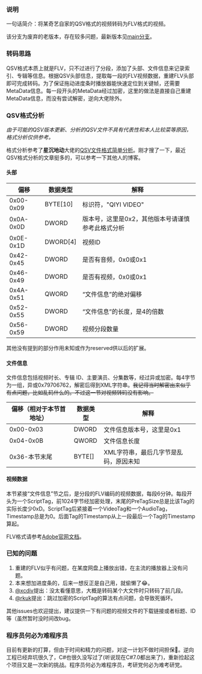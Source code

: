 ### 说明

一句话简介：将某奇艺自家的QSV格式的视频转码为FLV格式的视频。

该分支为废弃的老版本，存在较多问题，最新版本见[main分支](https://github.com/btnkij/qsv2flv/tree/main)。



### 转码思路 ###

QSV格式本质上就是FLV，只不过进行了分段，添加了头部、文件信息来记录索引、专辑等信息。根据QSV头部信息，提取每一段的FLV视频数据，重建FLV头部即可完成转码。为了保证拖动进度条时播放器能快速定位到关键帧，还需要MetaData信息。每一段开头的MetaData经过加密，这里的做法是直接自己重建MetaData信息，而没有尝试解密，逆向大佬除外。



### QSV格式分析

_由于可能的QSV版本更新、分析的QSV文件不具有代表性和本人比较菜等原因，格式分析仅供参考。_

格式分析参考了**星沉地动**大佬的[QSV文件格式简单分析](https://blog.csdn.net/qq446252221/article/details/7362348)。刚才搜了一下，最近QSV格式分析的文章挺多的，可以参考一下其他人的博客。

#### 头部

| 偏移      | 数据类型 | 解释                                              |
| --------- | -------- | ------------------------------------------------- |
| 0x00-0x09 | BYTE[10] | 标识符，"QIYI VIDEO"                              |
| 0x0A-0x0D | DWORD    | 版本号，这里是0x2，其他版本号请谨慎参考此格式分析 |
| 0x0E-0x1D | DWORD[4] | 视频ID                                            |
| 0x42-0x45 | DWORD    | 是否有音频，0x0或0x1                              |
| 0x46-0x49 | DWORD    | 是否有视频，0x0或0x1                              |
| 0x4A-0x51 | QWORD    | “文件信息”的绝对偏移                              |
| 0x52-0x55 | DWORD    | “文件信息”的长度，是4的倍数                       |
| 0x56-0x59 | DWORD    | 视频分段数量                                      |

其他没有提到的部分作用未知或作为reserved供以后的扩展。

#### 文件信息

文件信息包括视频时长、专辑 ID、主要演员、分集数等，经过异或加密。每4字节为一组，异或0x79706762，解密后得到XML字符串。<del>我记得当时解密出来似乎有点问题，比如乱码什么的。不过这一节对视频转码没有影响。</del>

| 偏移（相对于本节首地址） | 数据类型 | 解释                                  |
| ------------------------ | -------- | ------------------------------------- |
| 0x00-0x03                | DWORD    | 文件信息版本号，这里是0x1             |
| 0x04-0x0B                | QWORD    | 文件信息长度                          |
| 0x36-本节末尾            | BYTE[]   | XML字符串，最后几字节是乱码，原因未知 |

#### 视频数据

本节紧接“文件信息”节之后，是分段的FLV编码的视频数据，每段6分钟。每段开头为一个ScriptTag，前1024字节经加密处理，末尾的PreTagSize总是比该Tag的实际长度少0xD。ScriptTag后紧接着一个VideoTag和一个AudioTag，Timestamp总是为0。后面Tag的Timestamp从上一段最后一个Tag的Timestamp算起。

FLV格式请参考[Adobe官网文档](https://www.adobe.com/content/dam/acom/en/devnet/flv/video_file_format_spec_v10_1.pdf)。



### 已知的问题

1. 重建的FLV似乎有问题，在某度网盘上播放出错，在主流的播放器上没有问题。
2. 本来想加进度条的，后来一想反正是自己用，就偷懒了😂。
3. [@xcdiv](https://github.com/xcdiv)提出：没太看懂意思，大概是转码某个大文件时只转码了前几段。
4. [@rkuk](https://github.com/rkuk)提出：跳过加密的ScriptTag的算法有点问题，会导致死循环。

其他issues也欢迎提出，建议提供一下有问题的视频文件的下载链接或者标题、ID等（虽然暂时没时间改bug。



### 程序员何必为难程序员

目前有更新的打算，但由于时间和精力的问题，对这一计划不做时间担保🤔。逆向工程已经弃坑很久了，C#也很久没写过了(听说现在C#7.0都出来了)，重新捡起这个项目又是一次新的挑战。程序员何必为难程序员，考研党何必为难考研党。

